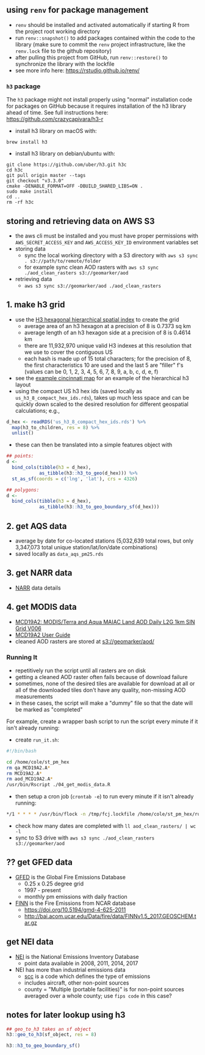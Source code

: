 ## using `renv` for package management

- `renv` should be installed and activated automatically if starting R from the project root working directory
- run `renv::snapshot()` to add packages contained within the code to the library (make sure to commit the `renv` project infrastructure, like the `renv.lock` file to the github repository)
- after pulling this project from GitHub, run `renv::restore()` to synchronize the library with the lockfile
- see more info here: https://rstudio.github.io/renv/

### `h3` package

The `h3` package might not install properly using "normal" installation code for packages on GitHub because it requires installation of the h3 library ahead of time.  See full instructions here: https://github.com/crazycapivara/h3-r

- install h3 library on macOS with:
```
brew install h3
```

- install h3 library on debian/ubuntu with:
```
git clone https://github.com/uber/h3.git h3c
cd h3c
git pull origin master --tags
git checkout "v3.3.0"
cmake -DENABLE_FORMAT=OFF -DBUILD_SHARED_LIBS=ON .
sudo make install
cd ..
rm -rf h3c
```

## storing and retrieving data on AWS S3

- the aws cli must be installed and you must have proper permissions with `AWS_SECRET_ACCESS_KEY` and `AWS_ACCESS_KEY_ID` environment variables set
- storing data
    - sync the local working directory with a S3 directory with `aws s3 sync . s3://path/to/remote/folder`
    - for example sync clean AOD rasters with `aws s3 sync ./aod_clean_rasters s3://geomarker/aod`
- retrieving data
    - `aws s3 sync s3://geomarker/aod ./aod_clean_rasters`

## 1. make h3 grid

- use the [H3 hexagonal hierarchical spatial index](https://eng.uber.com/h3/) to create the grid
    - average area of an h3 hexagon at a precision of 8 is 0.7373 sq km
    - average length of an h3 hexagon side at a precision of 8 is 0.4614 km
    - there are 11,932,970 unique valid H3 indexes at this resolution that we use to cover the contiguous US
    - each hash is made up of 15 total characters; for the precision of 8, the first characteristics 10 are used and the last 5 are "filler" f's (values can be 0, 1, 2, 3, 4, 5, 6, 7, 8, 9, a, b, c, d, e, f)
- see the [example cincinnati map](h3_cincy_example_map.html) for an example of the hierarchical h3 layout
- using the compact US h3 hex ids (saved locally as `us_h3_8_compact_hex_ids.rds`), takes up much less space and can be quickly down scaled to the desired resolution for different geospatial calculations; e.g.,

```r
d_hex <- readRDS('us_h3_8_compact_hex_ids.rds') %>%
  map(h3_to_children, res = 8) %>%
  unlist()
```

- these can then be translated into a simple features object with

```r
## points:
d <-
  bind_cols(tibble(h3 = d_hex),
            as_tibble(h3::h3_to_geo(d_hex))) %>%
  st_as_sf(coords = c('lng', 'lat'), crs = 4326)

## polygons:
d <-
  bind_cols(tibble(h3 = d_hex),
            as_tibble(h3::h3_to_geo_boundary_sf(d_hex)))
```

## 2. get AQS data

- average by date for co-located stations (5,032,639 total rows, but only 3,347,073 total unique station/lat/lon/date combinations)
- saved locally as `data_aqs_pm25.rds`

## 3. get NARR data

- [NARR](https://www.esrl.noaa.gov/psd/data/gridded/data.narr.html) data details

## 4. get MODIS data

- [MCD19A2: MODIS/Terra and Aqua MAIAC Land AOD Daily L2G 1km SIN Grid V006](https://lpdaac.usgs.gov/products/mcd19a2v006/)
- [MCD19A2 User Guide](https://lpdaac.usgs.gov/documents/110/MCD19_User_Guide_V6.pdf)
- cleaned AOD rasters are stored at [s3://geomarker/aod/](https://geomarker.s3.us-east-2.amazonaws.com/aod)

### Running It

- repetitively run the script until all rasters are on disk
- getting a cleaned AOD raster often fails because of download failure
- sometimes, none of the desired tiles are available for download at all or all of the downloaded tiles don't have any quality, non-missing AOD measurements
- in these cases, the script will make a "dummy" file so that the date will be marked as "completed"

For example, create a wrapper bash script to run the script every minute if it isn't already running:

- create `run_it.sh`:

```sh
#!/bin/bash

cd /home/cole/st_pm_hex
rm qa_MCD19A2.A*
rm MCD19A2.A*
rm aod_MCD19A2.A*
/usr/bin/Rscript ./04_get_modis_data.R
```

- then setup a cron job (`crontab -e`) to run every minute if it isn't already running:

```sh
*/1 * * * * /usr/bin/flock -n /tmp/fcj.lockfile /home/cole/st_pm_hex/run_it.sh
```

- check how many dates are completed with `ll aod_clean_rasters/ | wc -l`
- sync to S3 drive with `aws s3 sync ./aod_clean_rasters s3://geomarker/aod`

## ?? get GFED data

- [GFED](https://www.geo.vu.nl/~gwerf/GFED/GFED4/) is the Global Fire Emissions Database
  - 0.25 x 0.25 degree grid
  - 1997 - present
  - monthly pm emissions with daily fraction
- [FINN](https://www2.acom.ucar.edu/modeling/finn-fire-inventory-ncar) is the Fire Emissions from NCAR database
  - https://doi.org/10.5194/gmd-4-625-2011
  - http://bai.acom.ucar.edu/Data/fire/data/FINNv1.5_2017.GEOSCHEM.tar.gz

## get NEI data

- [NEI](https://www.epa.gov/air-emissions-inventories/national-emissions-inventory-nei) is the National Emissions Inventory Database
  - point data available in 2008, 2011, 2014, 2017
- NEI has more than industrial emissions data
  - [scc](https://ofmpub.epa.gov/sccwebservices/sccsearch/) is a code which defines the type of emissions
  - includes aircraft, other non-point sources
  - county = "Multiple (portable facilities)" is for non-point sources averaged over a whole county; use `fips code` in this case?


## notes for later lookup using h3

```r
## geo_to_h3 takes an sf object
h3::geo_to_h3(sf_object, res = 8)

h3::h3_to_geo_boundary_sf()
```
